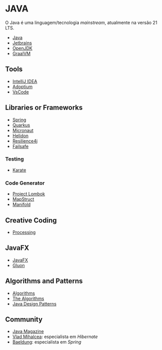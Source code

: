 # JAVA

O Java é uma linguagem/tecnologia _mainstream_, atualmente na versão 21 LTS.

- [Java](https://www.oracle.com/java/ 'Java')
- [Jetbrains](https://www.jetbrains.com/ 'Jetbrains')
- [OpenJDK](https://jdk.java.net/ 'OpenJDK')
- [GraalVM](https://www.graalvm.org/ 'GraalVM')

## Tools

- [IntelliJ IDEA](jetbrains.com/idea/ 'IntelliJ IDEA')
- [Adoptium](https://adoptium.net/ 'Adoptium')
- [VsCode](https://code.visualstudio.com/ 'VsCode')

## Libraries or Frameworks

- [Spring](https://spring.io/ 'Spring')
- [Quarkus](https://quarkus.io/ 'Quarkus')
- [Micronaut](https://micronaut.io/ 'Micronaut')
- [Helidon](https://helidon.io/ 'Helidon')
- [Resilience4j](https://resilience4j.readme.io/ 'Resilience4j')
- [Failsafe](https://failsafe.dev/ 'Failsafe')

### Testing

- [Karate](https://karatelabs.github.io/karate/ 'Karate')

### Code Generator

- [Project Lombok](https://projectlombok.org/ 'Project Lombok')
- [MapStruct](https://mapstruct.org/ 'MapStruct')
- [Manifold](http://manifold.systems/ 'Manifold')

## Creative Coding

- [Processing](https://processing.org/ 'Processing')

## JavaFX

- [JavaFX](https://openjfx.io/ 'JavaFX')
- [Gluon](https://gluonhq.com/ 'Gluon')

## Algorithms and Patterns

- [Algorithms](https://algs4.cs.princeton.edu/ 'Algorithms')
- [The Algorithms](https://the-algorithms.com/ 'The Algorithms')
- [Java Design Patterns](https://java-design-patterns.com/ 'Java Design Patterns')

## Community

- [Java Magazine](https://blogs.oracle.com/javamagazine/ 'Java Magazine')
- [Vlad Mihalcea](https://vladmihalcea.com/ 'Vlad Mihalcea'): especialista em _Hibernate_
- [Baeldung](https://www.baeldung.com/ 'Baeldung'): especialista em _Spring_
